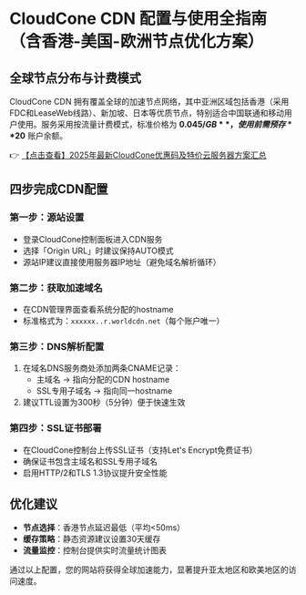# CloudCone CDN 配置与使用全指南（含香港-美国-欧洲节点优化方案）

## 全球节点分布与计费模式
CloudCone CDN 拥有覆盖全球的加速节点网络，其中亚洲区域包括香港（采用FDC和LeaseWeb线路）、新加坡、日本等优质节点，特别适合中国联通和移动用户使用。服务采用按流量计费模式，标准价格为 **$0.045/GB**，使用前需预存 **$20** 账户余额。

👉 [【点击查看】2025年最新CloudCone优惠码及特价云服务器方案汇总](https://bit.ly/Cloudcone)

## 四步完成CDN配置

### 第一步：源站设置
- 登录CloudCone控制面板进入CDN服务
- 选择「Origin URL」时建议保持AUTO模式
- 源站IP建议直接使用服务器IP地址（避免域名解析循环）

### 第二步：获取加速域名
- 在CDN管理界面查看系统分配的hostname
- 标准格式为：`xxxxxx..r.worldcdn.net`（每个账户唯一）

### 第三步：DNS解析配置
1. 在域名DNS服务商处添加两条CNAME记录：
   - 主域名 → 指向分配的CDN hostname
   - SSL专用子域名 → 指向同一hostname
2. 建议TTL设置为300秒（5分钟）便于快速生效

### 第四步：SSL证书部署
- 在CloudCone控制台上传SSL证书（支持Let's Encrypt免费证书）
- 确保证书包含主域名和SSL专用子域名
- 启用HTTP/2和TLS 1.3协议提升安全性能

## 优化建议
- **节点选择**：香港节点延迟最低（平均<50ms）
- **缓存策略**：静态资源建议设置30天缓存
- **流量监控**：控制台提供实时流量统计图表

通过以上配置，您的网站将获得全球加速能力，显著提升亚太地区和欧美地区的访问速度。